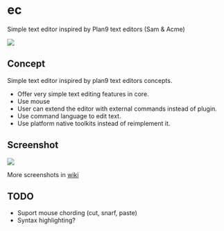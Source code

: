 # ec
Simple text editor inspired by Plan9 text editors (Sam &amp; Acme)

![](https://raw.github.com/wiki/pocket7878/ec/imgs/icon.png)

## Concept

Simple text editor inspired by plan9 text editors concepts.

- Offer very simple text editing features in core.
- Use mouse 
- User can extend the editor with external commands instead of plugin.
- Use command language to edit text.
- Use platform native toolkits instead of reimplement it.

## Screenshot

![](https://raw.github.com/wiki/pocket7878/ec/imgs/main-window.png)

More screenshots in [wiki](https://github.com/pocket7878/ec/wiki/Screen-Shots)

## TODO

- Suport mouse chording (cut, snarf, paste)
- Syntax highlighting?
